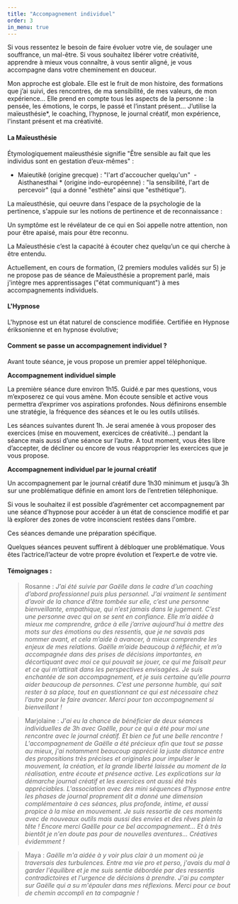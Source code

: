 ```yaml
---
title: "Accompagnement individuel"
order: 3
in_menu: true
---
```

Si vous ressentez le besoin de faire évoluer votre vie, de soulager une souffrance, un mal-être. Si vous souhaitez libérer votre créativité, apprendre à mieux vous connaître, à vous sentir aligné, je vous accompagne dans votre cheminement en douceur.

Mon approche est globale. Elle est le fruit de mon histoire, des formations que j’ai suivi, des rencontres, de ma sensibilité, de mes valeurs, de mon expérience… Elle prend en compte tous les aspects de la personne : la pensée, les émotions, le corps, le passé et l’instant présent… J’utilise la maïeusthésie*, le coaching, l’hypnose, le journal créatif, mon expérience, l'instant présent et ma créativité.

#### La Maïeusthésie

Étymologiquement maïeusthésie signifie "Être sensible au fait que les individus sont en gestation d’eux-mêmes"  :
- Maieutikê (origine grecque) : "l'art d'accoucher quelqu'un"  - Aisthanesthai * (origine indo-européenne) : "la sensibilité, l'art de percevoir" (qui a donné "esthète" ainsi que "esthétique").

La maïeusthésie, qui oeuvre dans l'espace de la psychologie de la pertinence, s'appuie sur les notions de pertinence et de reconnaissance : 

Un symptôme est le révélateur de ce qui en Soi appelle notre attention, non pour être apaisé, mais pour être reconnu. 

La Maïeusthésie c’est la capacité à écouter chez quelqu’un ce qui cherche à être entendu. 

Actuellement, en cours de formation, (2 premiers modules validés sur 5) je ne propose pas de séance de Maïeusthésie a proprement parlé, mais j'intègre mes apprentissages ("état communiquant") à mes accompagnements individuels. 

#### L'Hypnose
L'hypnose est un état naturel de conscience modifiée. Certifiée en Hypnose ériksonienne et en hypnose évolutive; 

#### Comment se passe un accompagnement individuel ?

Avant toute séance, je vous propose un premier appel téléphonique. 

**Accompagnement individuel simple**

La première séance dure environ 1h15. Guidé.e par mes questions, vous m’exposerez ce qui vous amène. Mon écoute sensible et active vous permettra d’exprimer vos aspirations profondes. Nous définirons ensemble une stratégie, la fréquence des séances et le ou les outils utilisés.

Les séances suivantes durent 1h. Je serai amenée à vous proposer des exercices (mise en mouvement, exercices de créativité…) pendant la séance mais aussi d’une séance sur l’autre. A tout moment, vous êtes libre d’accepter, de décliner ou encore de vous réapproprier les exercices que je vous propose.

**Accompagnement individuel par le journal créatif**

Un accompagnement par le journal créatif dure 1h30 minimum et jusqu’à 3h sur une problématique définie en amont lors de l’entretien téléphonique. 

Si vous le souhaitez il est possible d’agrémenter cet accompagnement par une séance d'hypnose pour accéder à un état de conscience modifié et par là explorer des zones de votre inconscient restées dans l'ombre. 

Ces séances demande une préparation spécifique.

Quelques séances peuvent suffirent à débloquer une problématique. Vous êtes l’actrice/l’acteur de votre propre évolution et l’expert.e de votre vie.

#### Témoignages :

> Rosanne : _J’ai été suivie par Gaëlle dans le cadre d’un coaching d’abord professionnel puis plus personnel. J’ai vraiment le sentiment d’avoir de la chance d’être tombée sur elle, c’est une personne bienveillante, empathique, qui n’est jamais dans le jugement. C’est une personne avec qui on se sent en confiance. 
Elle m’a aidée à mieux me comprendre, grâce à elle j’arrive aujourd’hui à mettre des mots sur des émotions ou des ressentis, que je ne savais pas nommer avant, et cela m’aide à avancer, à mieux comprendre les enjeux de mes relations. 
Gaëlle m’aide beaucoup à réfléchir, et m’a accompagnée dans des prises de décisions importantes, en décortiquant avec moi ce qui pouvait se jouer, ce qui me faisait peur et ce qui m’attirait dans les perspectives envisagées. 
Je suis enchantée de son accompagnement, et je suis certaine qu’elle pourra aider beaucoup de personnes. C’est une personne humble, qui sait rester à sa place, tout en questionnant ce qui est nécessaire chez l’autre pour le faire avancer. 
Merci pour ton accompagnement si bienveillant !_

> Marjolaine : _J'ai eu la chance de bénéficier de deux séances individuelles de 3h avec Gaëlle, pour ce qui a été pour moi une rencontre avec le journal créatif. Et bien ce fut une belle rencontre ! L'accompagnement de Gaëlle a été précieux afin que tout se passe au mieux, j'ai notamment beaucoup apprécié la juste distance entre des propositions très précises et originales pour impulser le mouvement, la création, et la grande liberté laissée au moment de la réalisation, entre écoute et présence active. Les explications sur la démarche journal créatif et les exercices ont aussi été très appréciables. L'association avec des mini séquences d'hypnose entre les phases de journal proprement dit a donné une dimension complémentaire à ces séances, plus profonde, intime, et aussi propice à la mise en mouvement.  Je suis ressortie de ces moments avec de nouveaux outils mais aussi des envies et des rêves plein la tête ! Encore merci Gaëlle pour ce bel accompagnement... Et à très bientôt je n'en doute pas pour de nouvelles aventures... Créatives évidemment !_ 

> Maya : _Gaëlle m'a aidée à y voir plus clair à un moment où je traversais des turbulences. Entre ma vie pro et perso, j'avais du mal à garder l'équilibre et je me suis sentie débordée par des ressentis contradictoires et l'urgence de décisions à prendre. J'ai pu compter sur Gaëlle qui a su m'épauler dans mes réflexions. Merci pour ce bout de chemin accompli en ta compagnie !_ 